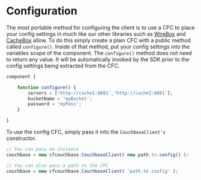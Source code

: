 # Configuration

The most portable method for configuring the client is to use a CFC to place your config settings in much like our other libraries such as [WireBox](https://wirebox.ortusbooks.com) and [CacheBox](https://cachebox.ortusbooks.com) allow. To do this simply create a plain CFC with a public method called `configure()`. Inside of that method, put your config settings into the variables scope of the component. The `configure()` method does not need to return any value. It will be automatically invoked by the SDK prior to the config settings being extracted from the CFC.

```javascript
component {

    function configure() {
        servers = ['http://cache1:8091','http://cache2:8091'];
        bucketName = 'myBucket';
        password = 'myPass';
    }

}
```

To use the config CFC, simply pass it into the `CouchbaseClient's` constructor.

```javascript
// You can pass an instance
couchbase = new cfcouchbase.CouchbaseClient( new path.to.config() );

// You can also pass a path to the CFC
couchbase = new cfcouchbase.CouchbaseClient( 'path.to.config' );
```

